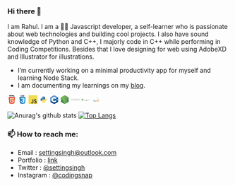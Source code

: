 ### Hi there 👋


I am Rahul. I am a 👨‍💻 Javascript developer, a self-learner who is passionate about web technologies and building cool projects. I also have sound knowledge of Python and C++, I majorly code in C++ while performing in Coding Competitions. Besides that I love designing for web using AdobeXD and Illustrator for illustrations. 
- I’m currently working on a minimal productivity app for myself and learning Node Stack. 
- I am documenting my learnings on my [blog](https://www.codingsnap.tech/).


<code><img height="20" src="https://raw.githubusercontent.com/github/explore/80688e429a7d4ef2fca1e82350fe8e3517d3494d/topics/html/html.png"></code>
<code><img height="20" src="https://raw.githubusercontent.com/github/explore/80688e429a7d4ef2fca1e82350fe8e3517d3494d/topics/css/css.png"></code>
<code><img height="20" src="https://raw.githubusercontent.com/github/explore/80688e429a7d4ef2fca1e82350fe8e3517d3494d/topics/javascript/javascript.png"></code>
<code><img height="20" src="https://raw.githubusercontent.com/github/explore/80688e429a7d4ef2fca1e82350fe8e3517d3494d/topics/python/python.png"></code>
<code><img height="20" src="https://raw.githubusercontent.com/github/explore/80688e429a7d4ef2fca1e82350fe8e3517d3494d/topics/cpp/cpp.png"></code>
<code><img height="20" src="https://raw.githubusercontent.com/github/explore/80688e429a7d4ef2fca1e82350fe8e3517d3494d/topics/nodejs/nodejs.png"></code>
<code><img height="20" src="https://raw.githubusercontent.com/github/explore/80688e429a7d4ef2fca1e82350fe8e3517d3494d/topics/express/express.png"></code>
<code><img height="20" src="https://raw.githubusercontent.com/github/explore/80688e429a7d4ef2fca1e82350fe8e3517d3494d/topics/mongodb/mongodb.png"></code>
<code><img height="20" src="https://raw.githubusercontent.com/github/explore/80688e429a7d4ef2fca1e82350fe8e3517d3494d/topics/mysql/mysql.png"></code>




![Anurag's github stats](https://github-readme-stats.vercel.app/api?username=settingsingh&show_icons=true&count_private=true&hide=stars&include_all_commits=true&theme=buefy)
[![Top Langs](https://github-readme-stats.vercel.app/api/top-langs/?username=settingsingh&layout=compact)](https://github.com/anuraghazra/github-readme-stats)


### 📫 How to reach me:
- Email : settingsingh@outlook.com
- Portfolio : [link](https://www.rahuljs.netlify.app)
- Twitter : [@settingsingh](https://twitter.com/settingsingh)
- Instagram : [@codingsnap](https://instagram.com/codingsnap)
